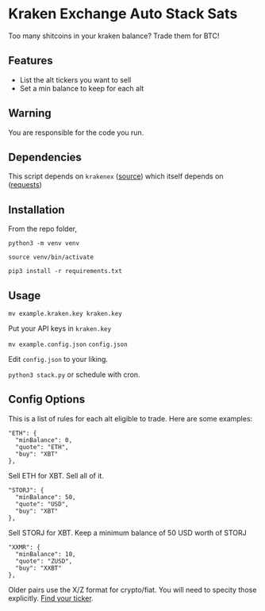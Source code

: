 # Kraken Exchange Auto Stack Sats

Too many shitcoins in your kraken balance? Trade them for BTC! 

## Features 

 - List the alt tickers you want to sell
 - Set a min balance to keep for each alt

## Warning

You are responsible for the code you run. 

## Dependencies

This script depends on `krakenex` ([source](https://github.com/veox/python3-krakenex)) which itself depends on ([requests](https://github.com/psf/requests))

## Installation 

From the repo folder,

`python3 -m venv venv`

`source venv/bin/activate`

`pip3 install -r requirements.txt`

## Usage

`mv example.kraken.key kraken.key`

Put your API keys in `kraken.key`

`mv example.config.json` `config.json`

Edit `config.json` to your liking.

`python3 stack.py` or schedule with cron.

## Config Options

This is a list of rules for each alt eligible to trade. Here are some examples:
```
"ETH": {
  "minBalance": 0,
  "quote": "ETH",
  "buy": "XBT"
},
```
Sell ETH for XBT. Sell all of it. 

```
"STORJ": {
  "minBalance": 50,
  "quote": "USD",
  "buy": "XBT"
},
```
Sell STORJ for XBT. Keep a minimum balance of 50 USD worth of STORJ

```
"XXMR": {
  "minBalance": 10,
  "quote": "ZUSD",
  "buy": "XXBT"
},
```
Older pairs use the X/Z format for crypto/fiat. You will need to specity those explicitly. [Find your ticker](https://support.kraken.com/hc/en-us/articles/360000920306-Ticker-pairs).

